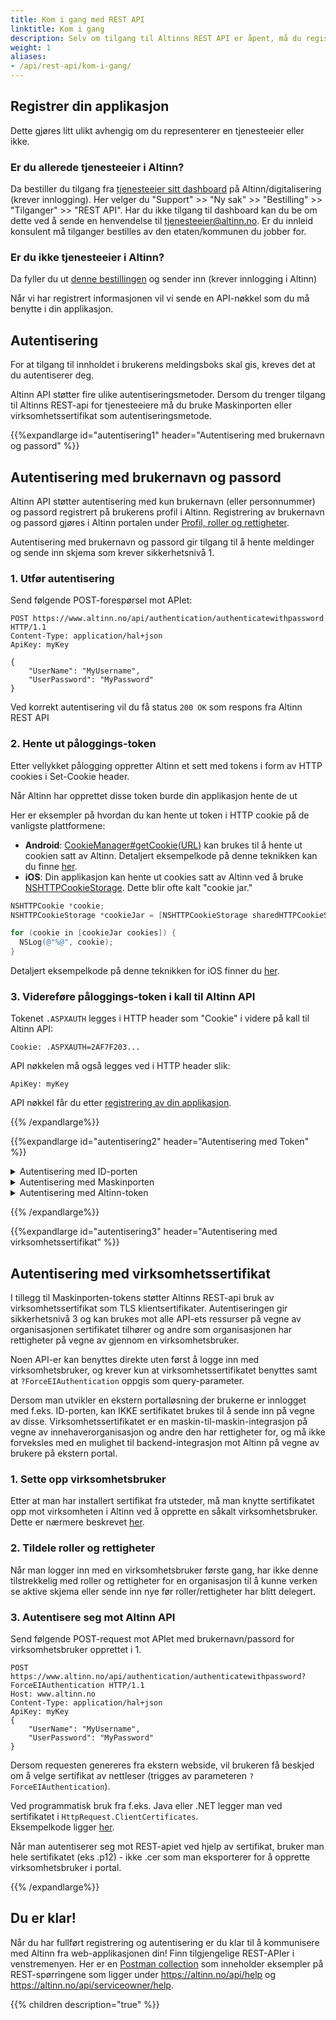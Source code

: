 ```yaml
---
title: Kom i gang med REST API
linktitle: Kom i gang
description: Selv om tilgang til Altinns REST API er åpent, må du registrere din applikasjon og autentisere deg. Dette for at vi skal kunne stoppe misbruk og feilbruk. 
weight: 1
aliases:
- /api/rest-api/kom-i-gang/
---
```


## Registrer din applikasjon

Dette gjøres litt ulikt avhengig om du representerer en tjenesteeier eller ikke.

### Er du allerede tjenesteeier i Altinn?
Da bestiller du tilgang fra [tjenesteeier sitt dashboard](https://www.altinndigital.no/oversikt/) på Altinn/digitalisering (krever innlogging).
Her velger du "Support" >> "Ny sak" >> "Bestilling" >> "Tilganger" >> "REST API".
Har du ikke tilgang til dashboard kan du be om dette ved å sende en henvendelse til [tjenesteeier@altinn.no](tjenesteeier@altinn.no).
Er du innleid konsulent må tilganger bestilles av den etaten/kommunen du jobber for.

### Er du ikke tjenesteeier i Altinn?
Da fyller du ut [denne bestillingen](https://digdir.apps.altinn.no/digdir/be-om-api-nokkel/) og sender inn (krever innlogging i Altinn)

Når vi har registrert informasjonen vil vi sende en API-nøkkel som du må benytte i din applikasjon.

## Autentisering

For at tilgang til innholdet i brukerens meldingsboks skal gis, kreves det at du autentiserer deg.

Altinn API støtter fire ulike autentiseringsmetoder.
Dersom du trenger tilgang til Altinns REST-api for tjenesteeiere må du bruke Maskinporten eller virksomhetssertifikat som autentiseringsmetode.

{{%expandlarge id="autentisering1" header="Autentisering med brukernavn og passord" %}}

## Autentisering med brukernavn og passord

Altinn API støtter autentisering med kun brukernavn (eller personnummer) og passord registrert på brukerens profil i Altinn.
Registrering av brukernavn og passord gjøres i Altinn portalen under [Profil, roller og rettigheter](https://www.altinn.no/ui/Profile/?section=3).

Autentisering med brukernavn og passord gir tilgang til å hente meldinger og sende inn skjema som krever sikkerhetsnivå 1.

### 1. Utfør autentisering

Send følgende POST-forespørsel mot APIet:

```HTTP
POST https://www.altinn.no/api/authentication/authenticatewithpassword HTTP/1.1
Content-Type: application/hal+json
ApiKey: myKey

{
    "UserName": "MyUsername",
    "UserPassword": "MyPassword"
}
```

Ved korrekt autentisering vil du få status `200 OK` som respons fra Altinn REST API

### 2. Hente ut påloggings-token

Etter vellykket pålogging oppretter Altinn et sett med tokens i form av HTTP cookies i Set-Cookie header. 

Når Altinn har opprettet disse token burde din applikasjon hente de ut

Her er eksempler på hvordan du kan hente ut token i HTTP cookie på de vanligste plattformene:

- **Android**: [CookieManager#getCookie(URL)](http://developer.android.com/reference/android/webkit/CookieManager.html#getCookie(java.lang.String))
 kan brukes til å hente ut cookien satt av Altinn. Detaljert eksempelkode på denne teknikken kan du finne
 [her](https://sites.google.com/site/oauthgoog/oauth-practices/mobile-apps-for-complex-login-systems/samplecode).
- **iOS**: Din applikasjon kan hente ut cookies satt av Altinn ved å bruke
 [NSHTTPCookieStorage](http://developer.apple.com/library/mac/#documentation/Cocoa/Reference/Foundation/Classes/NSHTTPCookieStorage_Class/Reference/Reference.html).
 Dette blir ofte kalt "cookie jar."

```objectivec
NSHTTPCookie *cookie;
NSHTTPCookieStorage *cookieJar = [NSHTTPCookieStorage sharedHTTPCookieStorage];

for (cookie in [cookieJar cookies]) {
  NSLog(@"%@", cookie);
}
```

Detaljert eksempelkode på denne teknikken for iOS finner du [her](https://sites.google.com/site/oauthgoog/oauth-practices/mobile-apps-for-complex-login-systems/samplecode).

### 3. Videreføre påloggings-token i kall til Altinn API

Tokenet `.ASPXAUTH` legges i HTTP header som "Cookie" i videre på kall til Altinn API:

```HTTP
Cookie: .ASPXAUTH=2AF7F203...
```

API nøkkelen må også legges ved i HTTP header slik:

```HTTP
ApiKey: myKey
```

API nøkkel får du etter [registrering av din applikasjon](../../kom-i-gang/#registrer-din-applikasjon).


{{% /expandlarge%}}

{{%expandlarge id="autentisering2" header="Autentisering med Token" %}}
<details>
  <summary>Autentisering med ID-porten</summary>

## Autentisering med ID-porten

Altinn tilbyr OIDC/OAuth2-basert autentisering og autorisasjon for eksterne integrasjoner (f.eks. sluttbrukersystemer) via ID-porten for endepunkter som krever person-autentisering.
For å få tilgang til [samarbeidsportalen](https://samarbeid.difi.no/), hvor virksomheten din kan konfigurere klienter som brukes for å aksessere Altinns API-er, ta kontakt med servicedesk@digdir.no.

Altinn definerer en rekke scopes som kan brukes for å begrense tilgangen en gitt klient kan få.
Se [liste over scopes](scopes#sluttbruker-api) for mer informasjon om hvordan du kan provisjonere din klient.

*Altinn vil fortsette å støtte [legacy autentisering via ID-porten og cookies](idporten-legacy/) en tid fremover, men dette mønsteret 
anbefales ikke for nye integrasjoner.*

ID-porten støtter ulike flyter avhengig av implementasjon og hvordan klienten er konfigurert. Se [integrasjonsguiden](https://difi.github.io/felleslosninger/oidc_guide_idporten.html) 
for utfyllende informasjon om hvordan du integrerer med ID-porten. 

En typisk autorisasjonskode-flyt er som følger:

### 1. Send sluttbruker til autorisasjonsendepunkt

```
GET https://oidc-ver2.difi.no/idporten-oidc-provider/authorize?
  scope=altinn:instances.meta&
  acr_values=Level3&
  client_id=min_klient_id&
  redirect_uri=https://eksempel.no/response& 
  response_type=code
```

Merk at andre felter kan være påkrevd å oppgi avhengig av din implementasjon/klient. Se [integrasjonsguiden](https://difi.github.io/felleslosninger/oidc_guide_idporten.html) 
for mer informasjon.

### 2. Motta autorisasjonskode på oppgitt endepunkt

Etter bruker har autentisert seg (hvis ikke allerede innlogget), og har gitt tilgang din klient tilgang til scopet, blir han/hun videresendt til 
endepunktet oppgitt i `redirect_uri` med en autorisasjonskode, f.eks. `https://eksempel.no/response?code=1JzjKYcPh4M....FMT0=`.

Denne autorisasjonskode benyttes for å hente ut access_token fra ID-porten i neste steg.

### 3. Hent ut access_token

Avhengig av klient type vil prosessen har noen forskjeller (se [integrasjonsguiden for mer detaljer](https://difi.github.io/felleslosninger/oidc_guide_idporten.html#utstedelse-av-token-fra-token-endepunktet)), 
men i hovedsak handler det om å sende  autorisasjonskoden mottatt i forrige trinn til ID-portens token-endepunkt, som da vil utstede et access_token. Responsen her vil se ut 
noe ala dette:

```
{
    "access_token": "eyJraWQiOiJjWmswME1rbTVIQzRnN3Z0NmNwUDVGSFp...YIcXH0AaRpxffAx7vJj6xzuIJ4C0DxnPCfRRA",
    "token_type": "Bearer",
    "expires_in": 3599,
    "refresh_token": "qcCtId5...r0igT2nI",
    "scope": "altinn:instances.meta"
}
```

### 4. Hent ut informasjon fra Altinn

Tokenet mottatt i forrige trinn benyttes mot Altinns API sammen med API-nøkkel, f.eks.:

```
GET /api/my/messagebox HTTP/1.1
Host: https://tt02.altinn.no
Accept: application/hal+json
ApiKey: min-api-nøkkel
Authorization: Bearer eyJraWQiOiJjWmswME1rbTVIQzRnN3Z0NmNwUDVGSFp...YIcXH0AaRpxffAx7vJj6xzuIJ4C0DxnPCfRRA
```
som da returnerer data for brukeren tokenet representerer.

</details>

<details>
  <summary>Autentisering med Maskinporten</summary>

## Autentisering med Maskinporten

For API-er som krever autentisering av virksomhet støtter Altinn bruk av access tokens utstedt av Maskinporten.
Se [Maskinportens konsument-guide](https://samarbeid.difi.no/felleslosninger/maskinporten/ta-i-bruk-maskinporten/konsument-0) for mer 
informasjon om hvordan din organisasjon kan ta dette i bruk. Autentiseringen gir sikkerhetsnivå 3.

{{% notice warning  %}}
Maskinporten-autentisering kan foreløpig ikke benyttes sammen med virksomhetsbrukere. 
{{% /notice %}}

Altinn definerer en rekke scopes som kan brukes for å begrense tilgangen en gitt klient kan få.
Se [liste over scopes](scopes#tjenesteeier-api) for mer informasjon om hvordan du kan provisjonere din klient.

### 1. Hent token fra Maskinporten

Token hentes fra Maskinporten via et [JWT Bearer Grant](https://difi.github.io/felleslosninger/maskinporten_protocol_jwtgrant.html), som da signeres med eget virksomhetssertifikat. 

Eksempel på payload for bearer grant mot testmiljø (TT02) som forventer tokens fra VER2-miljøet av Maskinporten:

```json
{
  "aud": "https://ver2.maskinporten.no/",
  "resource": "https://tt02.altinn.no/",
  "scope": "altinn:serviceowner",
  "iss": "806e1e80-e3a7-4a73-980e-f92ba1c2bf86",
  "exp": 1592896775,
  "iat": 1592896655,
  "jti": "bebeb0da-fef3-4b67-a0fc-b08d0b68fddd"
}
```

Eksempel på payload for bearer grant mot prodmiljø:

```json
{
  "aud": "https://maskinporten.no/",
  "resource": "https://www.altinn.no/",
  "scope": "altinn:serviceowner",
  "iss": "806e1e80-e3a7-4a73-980e-f92ba1c2bf86",
  "exp": 1592896775,
  "iat": 1592896655,
  "jti": "bebeb0da-fef3-4b67-a0fc-b08d0b68fddd"
}
```

Du kan bruke verktøyet [MaskinportenTokenGenerator](https://github.com/Altinn/MaskinportenTokenGenerator)
for å teste generering av bearer grants og for å få ut access tokens fra Maskinporten.


### 2. Legg ved tokenet i requesten

Tokenet legges i `Authorization`-headeren i requesten av type `Bearer`. Eksempel:

```http
GET /api/serviceowner/reportees?subject=... HTTP/1.1
ApiKey: din-api-nøkkel-her
Authorization: Bearer eyJraWQiO...
Accept: application/hal+json
```

</details>

<details>
  <summary>Autentisering med Altinn-token</summary>

## Autentisering med Altinn-token

Altinn støtter token fra forskjellige eksterne ID-providere. For å redusere kompleksitet og øke ytelse har man i Altinn3 gjort det mulig for eksterne å veksle et token utstedt fra ID-porten eller maskinporten, og få tilbake et Altinn3-token. Dette tokenet kan så benyttes videre inn mot Altinn sine API-er. En detaljert dokumentasjonen for hvilke token som kan veksles [ligger her](https://docs.altinn.studio/teknologi/altinnstudio/architecture/capabilities/runtime/security/authentication/authentication-api/#exchange-api-for-tokens) 

En typisk flyt for å få vekslet inn et allerede utstedt token er som følger:

### 1. Veksling av ID-porten- eller Maskinporten-token til Altinn-token

Token utstedt fra enten ID-porten eller Maskin-porten legges inn som `Authorization`-header en `Bearer`-prefix. Man gjør så en GET-request mot ønsket miljø og får tilbake et gyldig Altinn3-token dersom det opprinnelige tokenet er gyldig.

Request:
```http
GET /authentication/api/v1/exchange/{token-provider} HTTP/1.1
Authorization: Bearer eyJraWQiO...
Accept: application/hal+json
```

Response:
```
eyJhbGciOiJ...
```

Endepunkt for utveksling at token mot TT-miljø:
https://platform.tt02.altinn.no/authentication/api/v1/exchange/{token-provider}

Endepunkt for utveksling av token mot prod-miljø:
https://platform.altinn.no/authentication/api/v1/exchange/{token-provider}


Gyldige token-providers er:
- id-porten
- maskinporten
- altinnstudio

En utfyllende swagger-dokumentasjonen for dette endepunktet [finnes her](https://docs.altinn.studio/teknologi/altinnstudio/altinn-api/platform-api/swagger/authentication/#/Authentication/get_exchange__tokenProvider_)

### 2. Legg ved tokenet i Requesten
Det vekslede tokenet legges i `Authorization`-headeren i requesten av type `Bearer`. Eksempel:

```http
GET /api/serviceowner/reportees?subject=... HTTP/1.1
ApiKey: din-api-nøkkel-her
Authorization: Bearer eyJraWQiO...
Accept: application/hal+json
```

</details>


{{% /expandlarge%}}

{{%expandlarge id="autentisering3" header="Autentisering med virksomhetssertifikat" %}}
## Autentisering med virksomhetssertifikat

I tillegg til Maskinporten-tokens støtter Altinns REST-api bruk av virksomhetssertifikat som TLS klientsertifikater.
Autentiseringen gir sikkerhetsnivå 3 og kan brukes mot alle API-ets ressurser på vegne av organisasjonen sertifikatet tilhører
og andre som organisasjonen har rettigheter på vegne av gjennom en virksomhetsbruker.

Noen API-er kan benyttes direkte uten først å logge inn med virksomhetsbruker, og krever kun at virksomhetssertifikatet benyttes samt at `?ForceEIAuthentication` oppgis som query-parameter.

Dersom man utvikler en ekstern portalløsning der brukerne er innlogget med f.eks. ID-porten, kan IKKE sertifikatet brukes til å sende inn på vegne av disse. Virksomhetssertifikatet er en maskin-til-maskin-integrasjon på vegne av innehaverorganisasjon og andre den har rettigheter for, og må ikke forveksles med en mulighet til backend-integrasjon mot Altinn på vegne av brukere på ekstern portal.


### 1. Sette opp virksomhetsbruker

Etter at man har installert sertifikat fra utsteder, må man knytte sertifikatet opp mot virksomheten i Altinn ved å opprette en såkalt virksomhetsbruker. Dette er nærmere beskrevet [her](https://www.altinn.no/hjelp/innlogging/alternativ-innlogging-i-altinn/virksomhetssertifikat/).

### 2. Tildele roller og rettigheter

Når man logger inn med en virksomhetsbruker første gang, har ikke denne tilstrekkelig med roller og rettigheter for en organisasjon til
å kunne verken se aktive skjema eller sende inn nye før roller/rettigheter har blitt delegert.

### 3. Autentisere seg mot Altinn API

Send følgende POST-request mot APIet med brukernavn/passord for virksomhetsbruker opprettet i 1.

```HTTP
POST https://www.altinn.no/api/authentication/authenticatewithpassword?ForceEIAuthentication HTTP/1.1
Host: www.altinn.no
Content-Type: application/hal+json
ApiKey: myKey
{
    "UserName": "MyUsername",
    "UserPassword": "MyPassword"
}
```

Dersom requesten genereres fra ekstern webside, vil brukeren få beskjed om å velge sertifikat av nettleser (trigges av parameteren `?ForceEIAuthentication`).

Ved programmatisk bruk fra f.eks. Java eller .NET legger man ved sertifikatet i `HttpRequest.ClientCertificates`.  
Eksempelkode ligger [her](https://github.com/Altinn/ec-client-dotnet).

Når man autentiserer seg mot REST-apiet ved hjelp av sertifikat, bruker man hele sertifikatet (eks .p12) - ikke .cer som man eksporterer
for å opprette virksomhetsbruker i portal.

{{% /expandlarge%}}


## Du er klar! 

Når du har fullført registrering og autentisering er du klar til å kommunisere med Altinn fra web-applikasjonen din! Finn tilgjengelige REST-APIer i venstremenyen. 
Her er en [Postman collection](https://github.com/Altinn/postman-examples) som inneholder eksempler på REST-spørringene som ligger under https://altinn.no/api/help og https://altinn.no/api/serviceowner/help.


{{% children description="true" %}}
